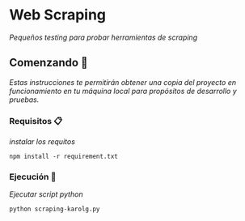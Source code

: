 # Web Scraping

_Pequeños testing para probar herramientas de scraping_

## Comenzando 🚀

_Estas instrucciones te permitirán obtener una copia del proyecto en funcionamiento en tu máquina local para propósitos de desarrollo y pruebas._

### Requisitos 📋

_instalar los requitos_

```
npm install -r requirement.txt
```

### Ejecución 🔧

_Ejecutar script python_

```
python scraping-karolg.py
```


